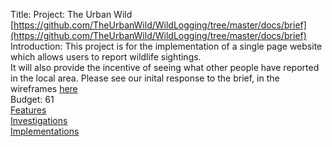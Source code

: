 Title: Project: The Urban Wild  
[https://github.com/TheUrbanWild/WildLogging/tree/master/docs/brief](https://github.com/TheUrbanWild/WildLogging/tree/master/docs/brief)  
Introduction: This project is for the implementation of a single page website which allows users to report wildlife sightings.  
It will also provide the incentive of seeing what other people have reported in the local area. Please see our inital response to the brief, in the wireframes [here]()  
Budget: 61  
[Features](https://trello.com/b/kt11GZlL/features)  
[Investigations](https://trello.com/b/QxX9dY1H/investigations)  
[Implementations](https://trello.com/b/4Ho1KMNu/implementations)  
